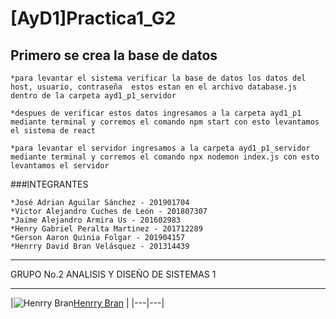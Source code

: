 # [AyD1]Practica1_G2

## Primero se crea la base de datos 

    *para levantar el sistema verificar la base de datos los datos del host, usuario, contraseña  estos estan en el archivo database.js dentro de la carpeta ayd1_p1_servidor

    *despues de verificar estos datos ingresamos a la carpeta ayd1_p1 mediante terminal y corremos el comando npm start con esto levantamos el sistema de react

    *para levantar el servidor ingresamos a la carpeta ayd1_p1_servidor mediante terminal y corremos el comando npx nodemon index.js con esto levantamos el servidor 

###INTEGRANTES

    *José Adrian Aguilar Sánchez - 201901704
    *Victor Alejandro Cuches de León - 201807307
    *Jaime Alejandro Armira Us - 201602983
    *Henry Gabriel Peralta Martinez - 201712289
    *Gerson Aaron Quinia Folgar - 201904157
    *Henrry David Bran Velásquez - 201314439

___
GRUPO No.2 ANALISIS Y DISEÑO DE SISTEMAS 1
___

|![Henrry Bran](https://github.com/HenrryBran-Hub.png)[Henrry Bran](https://github.com/HenrryBran-Hub) |
|---|---|
